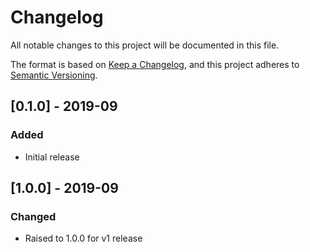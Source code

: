 # Changelog
All notable changes to this project will be documented in this file.

The format is based on [Keep a Changelog](https://keepachangelog.com/en/1.0.0/),
and this project adheres to [Semantic Versioning](https://semver.org/spec/v2.0.0.html).

## [0.1.0] - 2019-09
### Added
- Initial release

## [1.0.0] - 2019-09
### Changed
- Raised to 1.0.0 for v1 release
